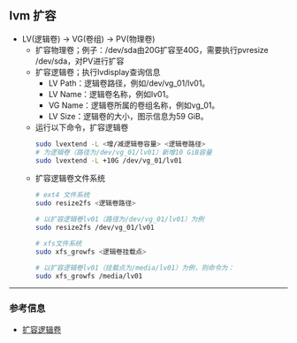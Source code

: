 ## lvm 扩容
- LV(逻辑卷) -> VG(卷组) -> PV(物理卷)
  - 扩容物理卷；例子：/dev/sda由20G扩容至40G，需要执行pvresize /dev/sda，对PV进行扩容
  - 扩容逻辑卷；执行lvdisplay查询信息
    - LV Path：逻辑卷路径，例如/dev/vg_01/lv01。
    - LV Name：逻辑卷名称，例如lv01。
    - VG Name：逻辑卷所属的卷组名称，例如vg_01。
    - LV Size：逻辑卷的大小，图示信息为59 GiB。
  - 运行以下命令，扩容逻辑卷
    ```bash
    sudo lvextend -L <增/减逻辑卷容量> <逻辑卷路径>
    # 为逻辑卷（路径为/dev/vg_01/lv01）新增10 GiB容量
    sudo lvextend -L +10G /dev/vg_01/lv01
    ```
  - 扩容逻辑卷文件系统
    ```bash
    # ext4 文件系统
    sudo resize2fs <逻辑卷路径>

    # 以扩容逻辑卷lv01（路径为/dev/vg_01/lv01）为例
    sudo resize2fs /dev/vg_01/lv01

    # xfs文件系统
    sudo xfs_growfs <逻辑卷挂载点>

    # 以扩容逻辑卷lv01（挂载点为/media/lv01）为例，则命令为：
    sudo xfs_growfs /media/lv01
    ```
---
### 参考信息
- [扩容逻辑卷](https://help.aliyun.com/zh/ecs/use-cases/extend-an-lv-by-using-lvm#d97cb1c01am8j)